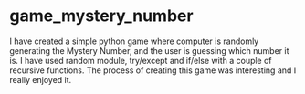 # game_mystery_number
I have created a simple python game where computer is randomly generating the Mystery Number, and the user is guessing which number it is. I have used
random module, try/except and if/else with a couple of recursive functions. The process of creating this game was interesting and I really enjoyed it.
